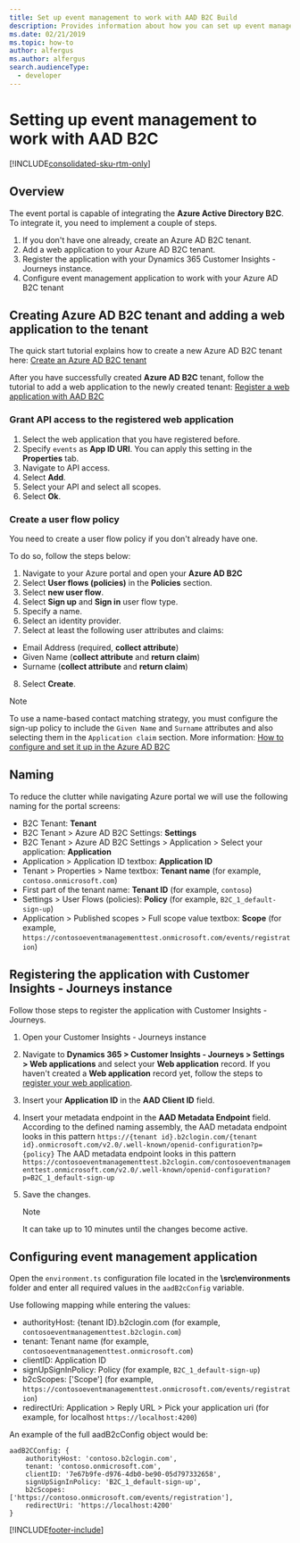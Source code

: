 ```yaml
---
title: Set up event management to work with AAD B2C Build
description: Provides information about how you can set up event management web application to work with AAD B2C.
ms.date: 02/21/2019
ms.topic: how-to
author: alfergus
ms.author: alfergus
search.audienceType: 
  - developer
---
```


# Setting up event management to work with AAD B2C

[!INCLUDE[consolidated-sku-rtm-only](.././includes/consolidated-sku-rtm-only.md)]

## Overview

The event portal is capable of integrating the **Azure Active Directory B2C**. To integrate it, you need to implement a couple of steps. 

1. If you don't have one already, create an Azure AD B2C tenant.
1. Add a web application to your Azure AD B2C tenant.
1. Register the application with your Dynamics 365 Customer Insights - Journeys instance.
1. Configure event management application to work with your Azure AD B2C tenant

## Creating Azure AD B2C tenant and adding a web application to the tenant

The quick start tutorial explains how to create a new Azure AD B2C tenant here: [Create an Azure AD B2C tenant](/azure/active-directory-b2c/tutorial-create-tenant)

After you have successfully created **Azure AD B2C** tenant, follow the tutorial to add a web application to the newly created tenant:
[Register a web application with AAD B2C](/azure/active-directory-b2c/tutorial-register-applications)

### Grant API access to the registered web application

1. Select the web application that you have registered before.
2. Specify `events` as **App ID URI**. You can apply this setting in the **Properties** tab.
3. Navigate to API access.
4. Select **Add**.
5. Select your API and select all scopes.
6. Select **Ok**.

### Create a user flow policy
You need to create a user flow policy if you don't already have one.

To do so, follow the steps below:

1. Navigate to your Azure portal and open your **Azure AD B2C**
2. Select **User flows (policies)** in the **Policies** section.
3. Select **new user flow**.
4. Select **Sign up** and **Sign in** user flow type.
5. Specify a name. 
6. Select an identity provider.
7. Select at least the following user attributes and claims:
  * Email Address (required, **collect attribute**)
  * Given Name (**collect attribute** and **return claim**)
  * Surname (**collect attribute** and **return claim**)
8. Select **Create**.

> [!NOTE]
> To use a name-based contact matching strategy, you must configure the sign-up policy to include the `Given Name` and `Surname` attributes and also selecting them in the `Application claim` section. More information: [How to configure and set it up in the Azure AD B2C](/azure/active-directory-b2c/)

## Naming

To reduce the clutter while navigating Azure portal we will use the following naming for the portal screens:

* B2C Tenant: **Tenant**
* B2C Tenant > Azure AD B2C Settings: **Settings**
* B2C Tenant > Azure AD B2C Settings > Application > Select your application: **Application**
* Application > Application ID textbox: **Application ID**
* Tenant > Properties > Name textbox: **Tenant name** (for example, `contoso.onmicrosoft.com`)
* First part of the tenant name: **Tenant ID** (for example, `contoso`)
* Settings > User Flows (policies): **Policy** (for example, `B2C_1_default-sign-up`)
* Application > Published scopes > Full scope value textbox: **Scope** (for example, `https://contosoeventmanagementtest.onmicrosoft.com/events/registration`)

## Registering the application with Customer Insights - Journeys instance

Follow those steps to register the application with Customer Insights - Journeys.

1. Open your Customer Insights - Journeys instance
1. Navigate to **Dynamics 365 > Customer Insights - Journeys > Settings > Web applications** and select your **Web application** record. If you haven't created a **Web application** record yet, follow the steps to [register your web application](/dynamics365/customer-engagement/marketing/developer/self-hosted#register-your-web-application).
1. Insert your **Application ID** in the **AAD Client ID** field.
1. Insert your metadata endpoint in the **AAD Metadata Endpoint** field.
  According to the defined naming assembly, the AAD metadata endpoint looks in this pattern `https://{tenant id}.b2clogin.com/{tenant id}.onmicrosoft.com/v2.0/.well-known/openid-configuration?p={policy}`
  The AAD metadata endpoint looks in this pattern `https://contosoeventmanagementtest.b2clogin.com/contosoeventmanagementtest.onmicrosoft.com/v2.0/.well-known/openid-configuration?p=B2C_1_default-sign-up`

1. Save the changes.


    > [!NOTE]
    > It can take up to 10 minutes until the changes become active.

## Configuring event management application

Open the `environment.ts` configuration file located in the **\src\environments** folder and enter all required values in the `aadB2cConfig` variable.

Use following mapping while entering the values:

* authorityHost: {tenant ID}.b2clogin.com (for example, `contosoeventmanagementtest.b2clogin.com`)
* tenant: Tenant name (for example, `contosoeventmanagementtest.onmicrosoft.com`)
* clientID: Application ID 
* signUpSignInPolicy: Policy (for example, `B2C_1_default-sign-up`)
* b2cScopes: ['Scope'] (for example, `https://contosoeventmanagementtest.onmicrosoft.com/events/registration`)
* redirectUri: Application > Reply URL > Pick your application uri (for example, for localhost `https://localhost:4200`)

An example of the full aadB2cConfig object would be:

```JS
aadB2CConfig: {
    authorityHost: 'contoso.b2clogin.com',
    tenant: 'contoso.onmicrosoft.com',
    clientID: '7e67b9fe-d976-4db0-be90-05d797332658',
    signUpSignInPolicy: 'B2C_1_default-sign-up',
    b2cScopes: ['https://contoso.onmicrosoft.com/events/registration'],
    redirectUri: 'https://localhost:4200'
}
```


[!INCLUDE[footer-include](.././includes/footer-banner.md)]
